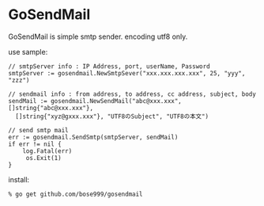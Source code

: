 GoSendMail
======

GoSendMail is simple smtp sender.
encoding utf8 only.


use sample:

    // smtpServer info : IP Address, port, userName, Password
    smtpServer := gosendmail.NewSmtpSever("xxx.xxx.xxx.xxx", 25, "yyy", "zzz")
    
    // sendmail info : from address, to address, cc address, subject, body
    sendMail := gosendmail.NewSendMail("abc@xxx.xxx", []string{"abc@xxx.xxx"},
      []string{"xyz@gxxx.xxx"}, "UTF8のSubject", "UTF8の本文")

    // send smtp mail
    err := gosendmail.SendSmtp(smtpServer, sendMail)
    if err != nil {
        log.Fatal(err)
         os.Exit(1)
    }


install:

    % go get github.com/bose999/gosendmail